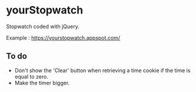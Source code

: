 # yourStopwatch
Stopwatch coded with jQuery.

Example : https://yourstopwatch.appspot.com/

## To do
* Don't show the 'Clear' button when retrieving a time cookie if the time is equal to zero.
* Make the timer bigger.
